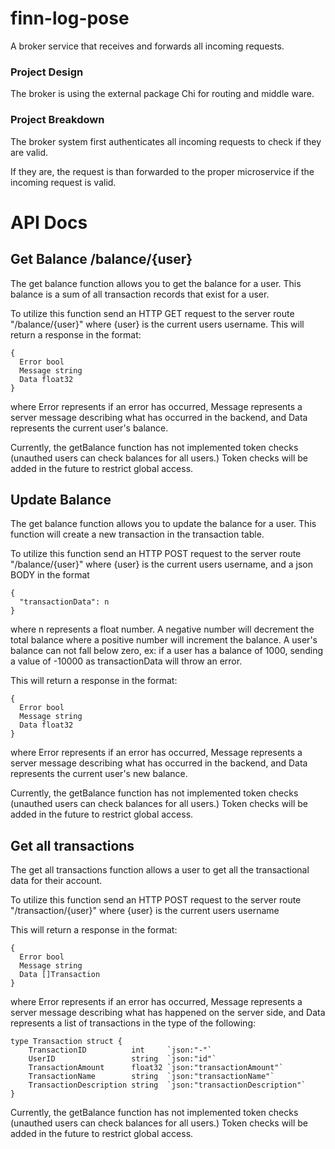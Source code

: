 # finn-log-pose
A broker service that receives and forwards all incoming requests.

### Project Design
The broker is using the external package Chi for routing and middle ware.

### Project Breakdown

The broker system first authenticates all incoming requests to check if they are valid.

If they are, the request is than forwarded to the proper microservice if the incoming request is valid.


# API Docs

## Get Balance /balance/{user}

The get balance function allows you to get the balance for a user. This balance is a sum of all transaction records that exist for a user.

To utilize this function send an HTTP GET request to the server route "/balance/{user}" where {user} is the current users username. This will return a response in the format:
```
{
  Error bool
  Message string
  Data float32
}
```
where Error represents if an error has occurred,
Message represents a server message describing what has occurred in the backend,
and Data represents the current user's balance.

Currently, the getBalance function has not implemented token checks (unauthed users can check balances for all users.) Token checks will be added in the future to restrict global access.

## Update Balance
The get balance function allows you to update the balance for a user. This function will create a new transaction in the transaction table.

To utilize this function send an HTTP POST request to the server route "/balance/{user}" where {user} is the current users username, and a json BODY in the format 
```
{
  "transactionData": n
}
```

where n represents a float number. A negative number will decrement the total balance where a positive number will increment the balance. A user's balance can not fall below zero, ex: if a user has a balance of 1000, sending a value of -10000 as transactionData will throw an error.

This will return a response in the format:
```
{
  Error bool
  Message string
  Data float32
}
```
where Error represents if an error has occurred,
Message represents a server message describing what has occurred in the backend,
and Data represents the current user's new balance.

Currently, the getBalance function has not implemented token checks (unauthed users can check balances for all users.) Token checks will be added in the future to restrict global access.

## Get all transactions
The get all transactions function allows a user to get all the transactional data for their account. 

To utilize this function send an HTTP POST request to the server route "/transaction/{user}" where {user} is the current users username

This will return a response in the format:
```
{
  Error bool
  Message string
  Data []Transaction
}
```
where Error represents if an error has occurred,
Message represents a server message describing what has happened on the server side,
and Data represents a list of transactions in the type of the following:
```
type Transaction struct {
	TransactionID          int     `json:"-"`
	UserID                 string  `json:"id"`
	TransactionAmount      float32 `json:"transactionAmount"`
	TransactionName        string  `json:"transactionName"`
	TransactionDescription string  `json:"transactionDescription"`
}
```

Currently, the getBalance function has not implemented token checks (unauthed users can check balances for all users.) Token checks will be added in the future to restrict global access.
